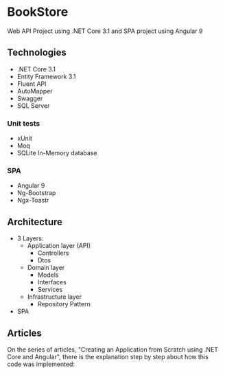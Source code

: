 # BookStore
Web API Project using .NET Core 3.1 and SPA project using Angular 9

## Technologies
- .NET Core 3.1
- Entity Framework 3.1
- Fluent API
- AutoMapper
- Swagger
- SQL Server

### Unit tests
- xUnit
- Moq
- SQLite In-Memory database

### SPA
- Angular 9
- Ng-Bootstrap
- Ngx-Toastr

## Architecture
- 3 Layers:
  - Application layer (API)
    - Controllers
    - Dtos
  - Domain layer
    - Models
    - Interfaces
    - Services
  - Infrastructure layer
    - Repository Pattern
- SPA

## Articles
On the series of articles, "Creating an Application from Scratch using .NET Core and Angular", there is the explanation step by step about how this code was implemented:
